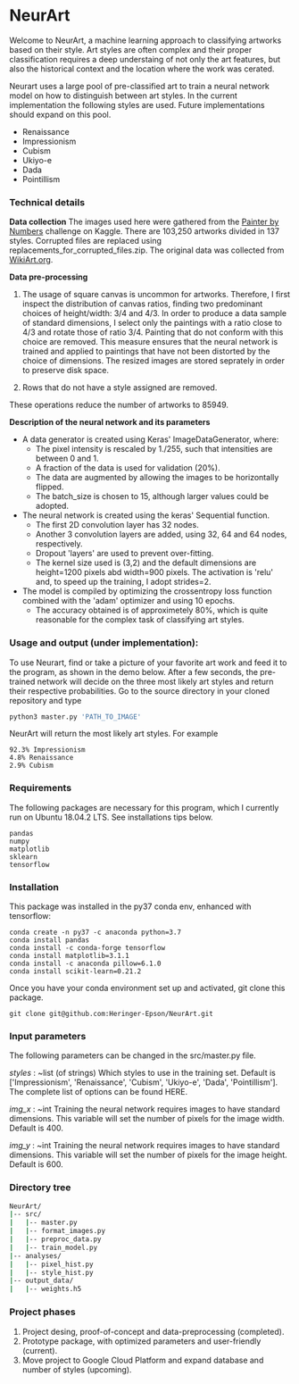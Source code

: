 # NeurArt

Welcome to NeurArt, a machine learning approach to classifying artworks based
on their style. Art styles are often complex and their proper classification
requires a deep understaing of not only the art features, but also the
historical context and the location where the work was cerated.

Neurart uses a large pool of pre-classified art to train a neural network model
on how to distinguish between art styles. In the current implementation the
following styles are used. Future implementations should expand on this pool.

+ Renaissance
+ Impressionism
+ Cubism
+ Ukiyo-e
+ Dada
+ Pointillism

### Technical details

**Data collection**
The images used here were gathered from the [Painter by Numbers](https://www.kaggle.com/c/painter-by-numbers) challenge on Kaggle. There are 103,250 artworks divided in 137 styles. Corrupted files are replaced using replacements_for_corrupted_files.zip. The original data was collected from [WikiArt.org](https://www.wikiart.org/).

**Data pre-processing**
1. The usage of square canvas is uncommon for artworks. Therefore, I first inspect the distribution of canvas ratios, finding two predominant choices of height/width: 3/4 and 4/3. In order to produce a data sample of standard dimensions, I select only the paintings with a ratio close to 4/3 and rotate those of ratio 3/4. Painting that do not conform with this choice are removed. This measure ensures that the neural network is trained and applied to paintings that have not been distorted by the choice of dimensions. The resized images are stored seprately in order to preserve disk space.

2. Rows that do not have a style assigned are removed.

These operations reduce the number of artworks to 85949.

**Description of the neural network and its parameters**

+ A data generator is created using Keras' ImageDataGenerator, where:
  + The pixel intensity is rescaled by 1./255, such that intensities are between 0 and 1.
  + A fraction of the data is used for validation (20%).
  + The data are augmented by allowing the images to be horizontally flipped.
  + The batch_size is chosen to 15, although larger values could be adopted.
+ The neural network is created using the keras' Sequential function.
  + The first 2D convolution layer has 32 nodes.
  + Another 3 convolution layers are added, using 32, 64 and 64 nodes, respectively.
  + Dropout 'layers' are used to prevent over-fitting.
  + The kernel size used is (3,2) and the default dimensions are height=1200 pixels abd width=900 pixels. The activation is 'relu' and, to speed up the training, I adopt strides=2.
+ The model is compiled by optimizing the crossentropy loss function combined with the 'adam' optimizer and using 10 epochs.
  + The accuracy obtained is of approximetely 80%, which is quite reasonable for the complex task of classifying art styles. 


### Usage and output (under implementation):
To use Neurart, find or take a picture of your favorite art work and feed
it to the program, as shown in the demo below. After a few seconds, the
pre-trained network will decide on the three most likely art styles and
return their respective probabilities. Go to the source directory in your
cloned repository and type
```python
python3 master.py 'PATH_TO_IMAGE'
```
NeurArt will return the most likely art styles. For example
```
92.3% Impressionism
4.8% Renaissance
2.9% Cubism
```

### Requirements
The following packages are necessary for this program, which I currently
run on Ubuntu 18.04.2 LTS. See installations tips below.
```
pandas
numpy
matplotlib
sklearn
tensorflow
```

### Installation
This package was installed in the py37 conda env, enhanced with tensorflow:
```
conda create -n py37 -c anaconda python=3.7
conda install pandas
conda install -c conda-forge tensorflow
conda install matplotlib=3.1.1
conda install -c anaconda pillow=6.1.0
conda install scikit-learn=0.21.2
```
Once you have your conda environment set up and activated, git clone this
package.
```
git clone git@github.com:Heringer-Epson/NeurArt.git
```

### Input parameters
The following parameters can be changed in the src/master.py file.

*styles* : ~list (of strings)
Which styles to use in the training set. Default is ['Impressionism', 'Renaissance', 'Cubism', 'Ukiyo-e', 'Dada', 'Pointillism']. The complete list of options can be found HERE.

*img_x* : ~int
Training the neural network requires images to have standard dimensions. This variable will set the number of pixels for the image width. Default is 400.

*img_y* : ~int
Training the neural network requires images to have standard dimensions. This variable will set the number of pixels for the image height. Default is 600.

### Directory tree

```bash
NeurArt/
|-- src/
|   |-- master.py
|   |-- format_images.py
|   |-- preproc_data.py
|   |-- train_model.py
|-- analyses/
|   |-- pixel_hist.py
|   |-- style_hist.py
|-- output_data/
|   |-- weights.h5
```

### Project phases

1. Project desing, proof-of-concept and data-preprocessing (completed).
2. Prototype package, with optimized parameters and user-friendly (current).
3. Move project to Google Cloud Platform and expand database and number of styles (upcoming).



